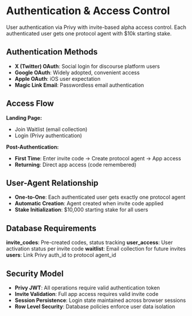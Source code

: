 # Authentication & Access Control

User authentication via Privy with invite-based alpha access control. Each authenticated user gets one protocol agent with $10k starting stake.

## Authentication Methods
- **X (Twitter) OAuth**: Social login for discourse platform users
- **Google OAuth**: Widely adopted, convenient access
- **Apple OAuth**: iOS user expectation
- **Magic Link Email**: Passwordless email authentication

## Access Flow

**Landing Page:**
- Join Waitlist (email collection)
- Login (Privy authentication)

**Post-Authentication:**
- **First Time**: Enter invite code → Create protocol agent → App access
- **Returning**: Direct app access (code remembered)

## User-Agent Relationship
- **One-to-One**: Each authenticated user gets exactly one protocol agent
- **Automatic Creation**: Agent created when invite code applied
- **Stake Initialization**: $10,000 starting stake for all users

## Database Requirements

**invite_codes**: Pre-created codes, status tracking
**user_access**: User activation status per invite code
**waitlist**: Email collection for future invites
**users**: Link Privy auth_id to protocol agent_id

## Security Model
- **Privy JWT**: All operations require valid authentication token
- **Invite Validation**: Full app access requires valid invite code
- **Session Persistence**: Login state maintained across browser sessions
- **Row Level Security**: Database policies enforce user data isolation